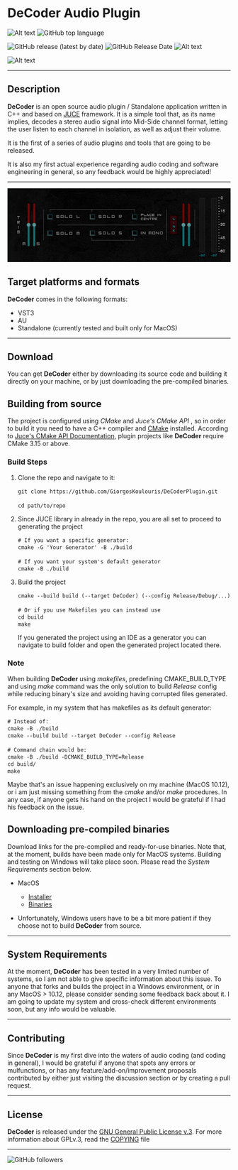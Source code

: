 # **DeCoder Audio Plugin**

![Alt text](https://img.shields.io/badge/categories-audio%2C%20VST-blue)
![GitHub top language](https://img.shields.io/github/languages/top/GiorgosKoulouris/DeCoderPlugin)

![GitHub release (latest by date)](https://img.shields.io/github/v/release/DeCoderPlugin/DeCoderPlugin)
![GitHub Release Date](https://img.shields.io/github/release-date/GiorgosKoulouris/DeCoderPlugin)
![Alt text](https://img.shields.io/badge/status-idle-inactive)

![Alt text](https://img.shields.io/badge/license-GPLv3-blueviolet)


***

## **Description**

**DeCoder** is an open source audio plugin / Standalone application written in C++ and based on [JUCE](https://juce.com) 
framework. It is a simple tool that, as its name implies, decodes a stereo audio signal into Mid-Side channel format, 
letting the user listen to each channel in isolation, as well as adjust their volume.

It is the first of a series of audio plugins and tools that are going to be released.

It is also my first actual experience regarding audio coding and software engineering in general, so any feedback would be highly appreciated!

***


![Alt text](assets/DeCoder_Screenshot.png "DeCoder Plugin")

## **Target platforms and formats**

**DeCoder** comes in the following formats:

* VST3
* AU
* Standalone (currently tested and built only for MacOS)


---

## **Download**

You can get **DeCoder** either by downloading its source code and building it directly on your machine, or by just downloading the pre-compiled binaries.


## Building from source

The project is configured using _CMake_ and _Juce's CMake API_ , so in order to build it you need to have a C++ compiler 
and [CMake](https://cmake.org/install/) installed. According to [Juce's CMake API Documentation](https://github.com/juce-framework/JUCE/blob/master/docs/CMake%20API.md), 
plugin projects like **DeCoder** require CMake 3.15 or above.

### Build Steps

1. Clone the repo and navigate to it:

    ```
    git clone https://github.com/GiorgosKoulouris/DeCoderPlugin.git

    cd path/to/repo
    ```

2. Since JUCE library in already in the repo, you are all set to proceed to generating the project

    ```
    # If you want a specific generator:
    cmake -G 'Your Generator' -B ./build

    # If you want your system's default generator
    cmake -B ./build
   ```

3. Build the project
   
   ```
   cmake --build build (--target DeCoder) (--config Release/Debug/...)
   
   # Or if you use Makefiles you can instead use
   cd build
   make
   ```
   
   If you generated the project using an IDE as a generator you can navigate to build folder and open the generated project
   located there.
   
### Note
   
   When building **DeCoder** using *makefiles*, predefining CMAKE_BUILD_TYPE and using *make* command was the only solution to build *Release* config while reducing binary's size and avoiding having corrupted files generated.
   
   For example, in my system that has makefiles as its default generator:
   
   ```
   # Instead of:
   cmake -B ./build
   cmake --build build --target DeCoder --config Release

   # Command chain would be:
   cmake -B ./build -DCMAKE_BUILD_TYPE=Release
   cd build/
   make
   ```

   Maybe that's an issue happening exclusively on my machine (MacOS 10.12), or i am just missing something from the *cmake* and/or *make* procedures. In any case, if anyone gets his hand on the project I would be grateful if I had his feedback on the issue.
   
## Downloading pre-compiled binaries

Download links for the pre-compiled and ready-for-use binaries. Note that, at the moment, builds have been made only for MacOS systems. Building and testing on Windows will take place soon. Please read the *System Requirements* section below.

* MacOS
   
   * [Installer](https://drive.google.com/file/d/1GwGzY9Up-s0Cn8pq4U_FOoBZ5vL2EMYe/view?usp=sharing)
   * [Binaries](https://drive.google.com/file/d/1tGJkPGgIMmLBxfxxehVlwkyPLyQ3TUPI/view?usp=sharing)
* Unfortunately, Windows users have to be a bit more patient if they choose not to build **DeCoder** from source.

***

## **System Requirements**

At the moment, **DeCoder** has been tested in a very limited number of systems, so I am not able to give specific information about this issue. To anyone that forks and builds the project in a Windows environment, or in any MacOS > 10.12, please consider sending some feedback back about it. I am going to update my system and cross-check different environments soon, but any info would be valuable.

***

## **Contributing**

Since **DeCoder** is my first dive into the waters of audio coding (and coding in general), I would be grateful if anyone that spots any errors or mulfunctions, or has any feature/add-on/improvement proposals contributed by either just visiting the discussion section or by creating a pull request.

***

## **License**

**DeCoder** is released under the [GNU General Public License v.3](https://www.gnu.org/licenses/gpl-3.0.en.html). For more information about GPLv.3, read the [COPYING](COPYING) file

                       
***

![GitHub followers](https://img.shields.io/github/followers/GiorgosKoulouris?style=social)